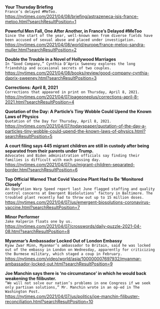 **Your Thursday Briefing**\
`France’s delayed #MeToo.`\
https://nytimes.com/2021/04/08/briefing/astrazeneca-isis-france-metoo.html?searchResultPosition=1

**Powerful Men Fall, One After Another, in France’s Delayed #MeToo**\
`Since the start of the year, well-known men from diverse fields have been accused of sexual abuse and placed under investigation.`\
https://nytimes.com/2021/04/08/world/europe/france-metoo-sandra-muller.html?searchResultPosition=2

**Double the Trouble in a Novel of Hollywood Marriages**\
`In “Good Company,” Cynthia D’Aprix Sweeney explores the long friendship and occasional secrets of two couples.`\
https://nytimes.com/2021/04/08/books/review/good-company-cynthia-daprix-sweeney.html?searchResultPosition=3

**Corrections: April 8, 2021**\
`Corrections that appeared in print on Thursday, April 8, 2021.`\
https://nytimes.com/2021/04/07/pageoneplus/corrections-april-8-2021.html?searchResultPosition=4

**Quotation of the Day: A Particle’s Tiny Wobble Could Upend the Known Laws of Physics**\
`Quotation of the Day for Thursday, April 8, 2021.`\
https://nytimes.com/2021/04/07/todayspaper/quotation-of-the-day-a-particles-tiny-wobble-could-upend-the-known-laws-of-physics.html?searchResultPosition=5

**A court filing says 445 migrant children are still in custody after being separated from their parents under Trump.**\
`Advocates and Biden administration officials say finding their families is difficult with each passing day.`\
https://nytimes.com/2021/04/07/us/migrant-children-separated-border.html?searchResultPosition=6

**Top Official Warned That Covid Vaccine Plant Had to Be ‘Monitored Closely’**\
`An Operation Warp Speed report last June flagged staffing and quality control concerns at Emergent BioSolutions’ factory in Baltimore. The troubled plant recently had to throw out up to 15 million doses.`\
https://nytimes.com/2021/04/07/us/emergent-biosolutions-coronavirus-vaccine.html?searchResultPosition=7

**Minor Performer**\
`Jake Halperin floats one by us.`\
https://nytimes.com/2021/04/07/crosswords/daily-puzzle-2021-04-08.html?searchResultPosition=8

**Myanmar’s Ambassador Locked Out of London Embassy**\
`Kyaw Zwar Minn, Myanmar’s ambassador to Britain, said he was locked out of the embassy in London on Wednesday, apparently for criticizing the Burmese military, which staged a coup in February.`\
https://nytimes.com/video/world/asia/100000007697932/myanmar-ambassador-locked-out.html?searchResultPosition=9

**Joe Manchin says there is ‘no circumstance’ in which he would back weakening the filibuster.**\
`“We will not solve our nation’s problems in one Congress if we seek only partisan solutions,” Mr. Manchin wrote in an op-ed in The Washington Post.`\
https://nytimes.com/2021/04/07/us/politics/joe-manchin-filibuster-reconciliation.html?searchResultPosition=10


